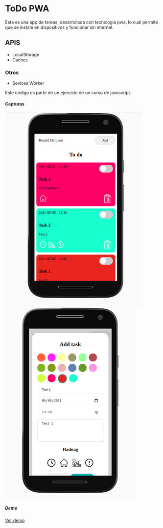 # ToDo PWA

Esta es una app de tareas, desarrollada con tecnologia pwa, lo cual permite que se instale en dispositivos y funcionar sin internet.

## APIS
* LocalStorage
* Caches

### Otros
* Sevices Worker

 Este código es parte de un ejercicio de un curso de javascript.
 #### Capturas
 <img src="captura2.png" alt="Captura2 del proyecto"/>
 <img src="captura1.png" alt="Captura1 del proyecto"/>

 ##### Demo 
 [Ver demo](https://pwa-rdl.surge.sh/)